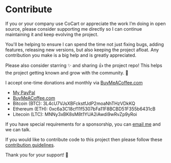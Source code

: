 # Contribute #

If you or your company use CoCart or appreciate the work I’m doing in open source, please consider supporting me directly so I can continue maintaining it and keep evolving the project.

You'll be helping to ensure I can spend the time not just fixing bugs, adding features, releasing new versions, but also keeping the project afloat. Any contribution you make is a big help and is greatly appreciated.

Please also consider starring ✨ and sharing 👍 the project repo! This helps the project getting known and grow with the community. 🙏

I accept one-time donations and monthly via [BuyMeACoffee.com](https://www.buymeacoffee.com/sebastien)

* [My PayPal](https://www.paypal.me/codebreaker)
* [BuyMeACoffee.com](https://www.buymeacoffee.com/sebastien)
* Bitcoin (BTC): 3L4cU7VJsXBFckstfJdP2moaNhTHzVDkKQ
* Ethereum (ETH): 0xc6a3C18cf11f5307bFa11F8BCBD51F355b6431cB
* Litecoin (LTC): MNNy3xBK8sM8t1YUA2iAwdi9wRvZp9yRoi

If you have special requirements for a sponsorship, you can [email me](mailme@sebastiendumont.com) and we can talk.

If you would like to contribute code to this project then please follow these [contribution guidelines](https://github.com/co-cart/co-cart/blob/master/CONTRIBUTING.md).

Thank you for your support! 🙌